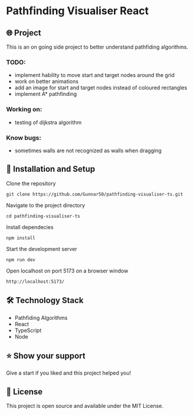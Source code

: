 # Pathfinding Visualiser React

## 🌐 Project

This is an on going side project to better understand pathfiding algorithms.

### TODO:

- implement hability to move start and target nodes around the grid
- work on better animations
- add an image for start and target nodes instead of coloured rectangles
- implement A\* pathfinding

### Working on:

- testing of dijkstra algorithm

### Know bugs:

- sometimes walls are not recognized as walls when dragging

## 🔧 Installation and Setup

Clone the repository

```
git clone https://github.com/Gunnar50/pathfinding-visualiser-ts.git
```

Navigate to the project directory

```
cd pathfinding-visualiser-ts
```

Install dependecies

```
npm install
```

Start the development server

```
npm run dev
```

Open localhost on port 5173 on a browser window
```
http://localhost:5173/
```

## 🛠️ Technology Stack

- Pathfiding Algorithms
- React
- TypeScript
- Node

## ⭐️ Show your support

Give a start if you liked and this project helped you!

## 📝 License

This project is open source and available under the MIT License.
